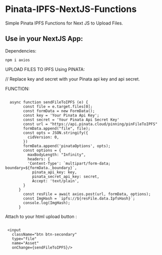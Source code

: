 # Pinata-IPFS-NextJS-Functions
Simple Pinata IPFS Functions for Next JS to Upload Files.


<h2> Use in your NextJS App: </h2>


Dependencies:

```shell
npm i axios
```

UPLOAD FILES TO IPFS Using PINATA:

// Replace key and secret with your Pinata api key and api secret.

FUNCTION: 


```shell

  async function sendFileToIPFS (e) {
        const file = e.target.files[0];
        const formData = new FormData();
        const key = 'Your Pinata Api Key';
        const secret = 'Your Pinata Api Secret Key'
        const url = "https://api.pinata.cloud/pinning/pinFileToIPFS"
        formData.append("file", file);
        const opts = JSON.stringify({
          cidVersion: 0,
        })
        formData.append('pinataOptions', opts);
        const options = {
          maxBodyLength: "Infinity",
          headers: {
          'Content-Type': `multipart/form-data; boundary=${formData._boundary}`,
            pinata_api_key: key,
            pinata_secret_api_key: secret,
            Accept: 'text/plain',
        }
      }
        const resFile = await axios.post(url, formData, options);
        const ImgHash = `ipfs://${resFile.data.IpfsHash}`;
        console.log(ImgHash);
      }
```

 Attach to your html upload button :
 
 ```shell
 
  <input
    className="btn btn-secondary"
    type="file"
    name="Asset"
    onChange={sendFileToIPFS}/>
    
 ```
 
